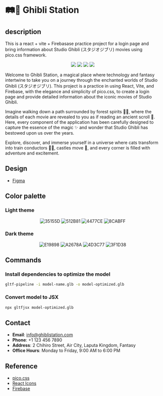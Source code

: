 # 🛤️🏰 Ghibli Station
 
## description
This is a react + vite + Firebasase practice project for a login page and bring information about  Studio Ghibli (スタジオジブリ) movies using pico.css framework.


<p align="center">
<img src="https://img.shields.io/badge/-React-61DAFB?style=for-the-badge&logo=react&logoColor=white">
<img src="https://img.shields.io/badge/-Vite-646CFF?style=for-the-badge&logo=vite&logoColor=white">
<img src="https://img.shields.io/badge/-Firebase-FFCA28?style=for-the-badge&logo=firebase&logoColor=black">
<img src="https://img.shields.io/badge/-pico.css-734FBB?style=for-the-badge&logo=css3&logoColor=white">

</p>

Welcome to Ghibli Station, a magical place where technology and fantasy intertwine to take you on a journey through the enchanted worlds of Studio Ghibli (スタジオジブリ). This project is a practice in using React, Vite, and Firebase, with the elegance and simplicity of pico.css, to create a login page and provide detailed information about the iconic movies of Studio Ghibli.

Imagine walking down a path surrounded by forest spirits 🌲👻, where the details of each movie are revealed to you as if reading an ancient scroll 📜. Here, every component of the application has been carefully designed to capture the essence of the magic ✨ and wonder that Studio Ghibli has bestowed upon us over the years.

Explore, discover, and immerse yourself in a universe where cats transform into train conductors 🚂🐱, castles move 🏰, and every corner is filled with adventure and excitement.



## Design
- [Figma](https://www.figma.com/design/9jOJ4yj9hemH6kxBP1tl7u/GHibli-Station?node-id=0-1&t=ncPqI2BryctaZ9OA-1)


## Color palette 

### Light theme 
<p align="center">
<img src="https://img.shields.io/badge/-35155D-35155D?style=for-the-badge&logo=react&logoColor=white" alt="35155D" />
<img src="https://img.shields.io/badge/-512B81-512B81?style=for-the-badge&logo=react&logoColor=white" alt="512B81" />
<img src="https://img.shields.io/badge/-4477CE-4477CE?style=for-the-badge&logo=react&logoColor=white" alt="4477CE" />
<img src="https://img.shields.io/badge/-8CABFF-8CABFF?style=for-the-badge&logo=react&logoColor=white" alt="8CABFF" />
</p>

### Dark theme
<p align="center">
<img src="https://img.shields.io/badge/-E19898-E19898?style=for-the-badge&logo=react&logoColor=white" alt="E19898" />
<img src="https://img.shields.io/badge/-A2678A-A2678A?style=for-the-badge&logo=react&logoColor=white" alt="A2678A" />
<img src="https://img.shields.io/badge/-4D3C77-4D3C77?style=for-the-badge&logo=react&logoColor=white" alt="4D3C77" />
<img src="https://img.shields.io/badge/-3F1D38-3F1D38?style=for-the-badge&logo=react&logoColor=white" alt="3F1D38" />

<p>


## Commands

### Install dependencies to optimize the model
```bash
gltf-pipeline -i model-name.glb -o model-optimized.glb
```

### Convert model to JSX
```bash
npx gltfjsx model-optimized.glb
```

## Contact

* **Email**: info@ghiblistation.com
* **Phone**: +1 123 456 7890
* **Address**: 2 Chihiro Street, Air City, Laputa Kingdom, Fantasy
* **Office Hours**: Monday to Friday, 9:00 AM to 6:00 PM


## Reference
- [pico.css](https://picocss.com/)
- [React Icons](https://github.com/react-icons/react-icons)
- [Firebase](https://firebase.google.com/)



